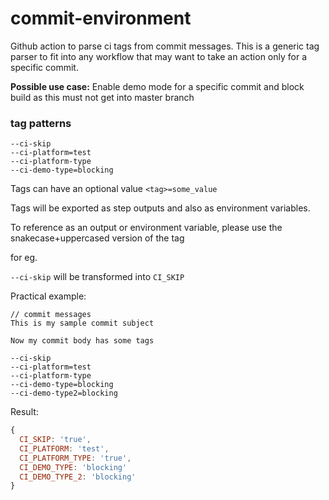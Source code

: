 # commit-environment

Github action to parse ci tags from commit messages. This is a generic tag parser to fit into any workflow that may want to take an action only for a specific commit.

**Possible use case:** Enable demo mode for a specific commit and block build as this must not get into master branch

### tag patterns

```
--ci-skip
--ci-platform=test
--ci-platform-type
--ci-demo-type=blocking
```

Tags can have an optional value `<tag>=some_value`

Tags will be exported as step outputs and also as environment variables.

To reference as an output or environment variable, please use the snakecase+uppercased version of the tag

for eg.

`--ci-skip` will be transformed into `CI_SKIP`

Practical example:

```
// commit messages
This is my sample commit subject

Now my commit body has some tags

--ci-skip
--ci-platform=test
--ci-platform-type
--ci-demo-type=blocking
--ci-demo-type2=blocking
```

Result:

```js
{
  CI_SKIP: 'true',
  CI_PLATFORM: 'test',
  CI_PLATFORM_TYPE: 'true',
  CI_DEMO_TYPE: 'blocking'
  CI_DEMO_TYPE_2: 'blocking'
}
```
